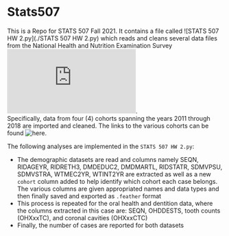 # Stats507  

This is a Repo for STATS 507 Fall 2021. It contains a file called ![STATS 507 HW 2.py](./STATS 507 HW 2.py) which reads and cleans several data files from the National Health and Nutrition Examination Survey ![NHANES](https://www.cdc.gov/nchs/nhanes/index.htm).  
Specifically, data from four (4) cohorts spanning the years 2011 through 2018 are imported and cleaned. The links to the various cohorts can be found ![here](https://wwwn.cdc.gov/nchs/nhanes/Default.aspx).  

The following analyses are implemented in the `STATS 507 HW 2.py`:
+ The demographic datasets are read and columns namely SEQN, RIDAGEYR, RIDRETH3, DMDEDUC2, DMDMARTL, RIDSTATR, SDMVPSU, SDMVSTRA, WTMEC2YR, WTINT2YR are extracted as well as a new `cohort` column added to help identify which cohort each case belongs. The various columns are given appropriated names and data types and then finally saved and exported as `.feather` format
+ This process is repeated for the oral health and dentition data, where the columns extracted in this case are: SEQN, OHDDESTS, tooth counts (OHXxxTC), and coronal cavities (OHXxxCTC)
+ Finally, the number of cases are reported for both datasets
